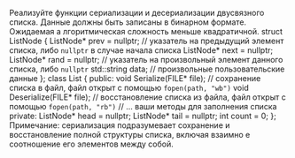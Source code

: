 Реализуйте функции сериализации и десериализации двусвязного списка. Данные должны
быть записаны в бинарном формате. Ожидаемая а лгоритмическая сложность меньше
квадратичной.
 struct ListNode
  {
  ListNode* prev = nullptr; // указатель на предыдущий элемент списка, либо `nullptr` в случае начала списка 
  ListNode* next = nullptr;
  ListNode* rand = nullptr; // указатель на произвольный элемент данного списка, либо `nullptr`
  std::string data; // произвольные пользовательские данные 
  };
 class List
  {
  public: 
  void Serialize(FILE* file); // сохранение списка в файл, файл открыт с помощью `fopen(path, "wb")`
  void Deserialize(FILE* file); // восстановление списка из файла, файл открыт с помощью `fopen(path, "rb")`
  // ... ваши методы для заполнения списка
  private:
   ListNode* head = nullptr;
   ListNode* tail = nullptr;
   int count = 0;
   };
    Примечание: сериализация подразумевает сохранение и восстановление полной структуры
    списка, включая взаимно е соотношение его элементов между собой.